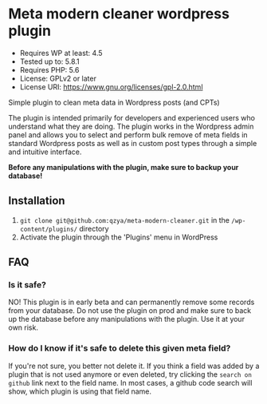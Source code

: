 # Meta modern cleaner wordpress plugin

* Requires WP at least: 4.5
* Tested up to: 5.8.1
* Requires PHP: 5.6
* License: GPLv2 or later
* License URI: https://www.gnu.org/licenses/gpl-2.0.html

Simple plugin to clean meta data in Wordpress posts (and CPTs)

The plugin is intended primarily for developers and experienced users who understand what they are doing.
The plugin works in the Wordpress admin panel and allows you to select and perform bulk remove of meta fields in standard Wordpress posts as well as in custom post types through a simple and intuitive interface.

**Before any manipulations with the plugin, make sure to backup your database!**

## Installation

1. `git clone git@github.com:qzya/meta-modern-cleaner.git` in the `/wp-content/plugins/` directory
2. Activate the plugin through the 'Plugins' menu in WordPress

## FAQ

### Is it safe?

NO! This plugin is in early beta and can permanently remove some records from your database. Do not use the plugin on prod and make sure to back up the database before any manipulations with the plugin. 
Use it at your own risk.

### How do I know if it's safe to delete this given meta field?

If you're not sure, you better not delete it. If you think a field was added by a plugin that is not used anymore or even deleted, try clicking the `search on github` link next to the field name. In most cases, a github code search will show, which plugin is using that field name.
